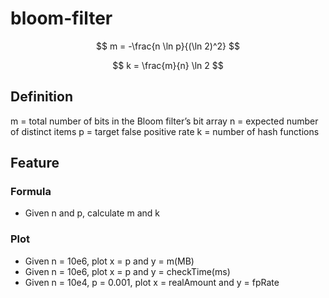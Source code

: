 # bloom-filter

$$
m = -\frac{n \ln p}{(\ln 2)^2}
$$

$$
k = \frac{m}{n} \ln 2
$$

## Definition
m = total number of bits in the Bloom filter’s bit array
n = expected number of distinct items
p = target false positive rate
k = number of hash functions

## Feature
### Formula
- Given n and p, calculate m and k
### Plot
- Given n = 10e6, plot x = p and y = m(MB)
- Given n = 10e6, plot x = p and y = checkTime(ms)
- Given n = 10e4, p = 0.001, plot x = realAmount and y = fpRate